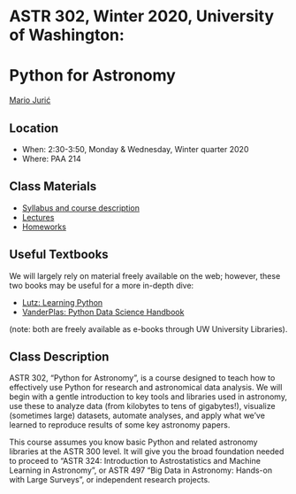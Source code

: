 # ASTR 302, Winter 2020, University of Washington: 
# Python for Astronomy

[Mario Jurić](http://research.majuric.org)

## Location

 * When: 2:30-3:50, Monday & Wednesday, Winter quarter 2020
 * Where: PAA 214

## Class Materials

 * [Syllabus and course description](syllabus/astr-302-w20-syllabus.pdf)
 * [Lectures](lectures/README.md)
 * [Homeworks](homeworks/)
 
## Useful Textbooks

We will largely rely on material freely available on the web; however, these two books may be useful for a more in-depth dive:

 * [Lutz: Learning Python](http://shop.oreilly.com/product/0636920028154.do)
 * [VanderPlas: Python Data Science Handbook](https://github.com/jakevdp/PythonDataScienceHandbook)

(note: both are freely available as e-books through UW University Libraries).

## Class Description

ASTR 302, “Python for Astronomy”, is a course designed to teach how to
effectively use Python for research and astronomical data analysis.  We
will begin with a gentle introduction to key tools and libraries used in
astronomy, use these to analyze data (from kilobytes to tens of gigabytes!),
visualize (sometimes large) datasets, automate analyses, and apply what
we’ve learned to reproduce results of some key astronomy papers.

This course assumes you know basic Python and related astronomy libraries
at the ASTR 300 level.  It will give you the broad foundation needed to
proceed to “ASTR 324: Introduction to Astrostatistics and Machine Learning in
Astronomy”, or ASTR 497 “Big Data in Astronomy: Hands-on with Large
Surveys”, or independent research projects.
